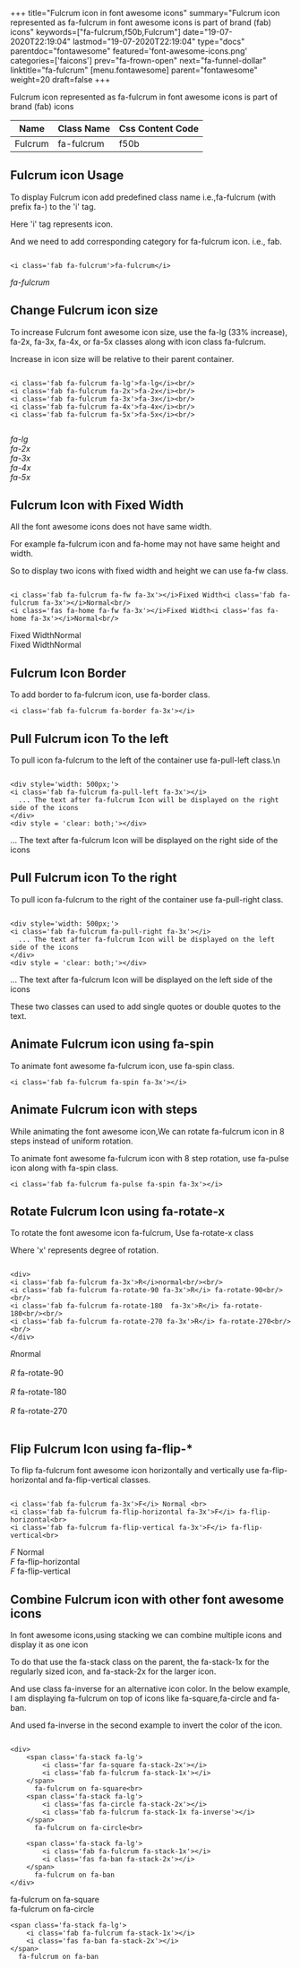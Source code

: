 +++
title="Fulcrum icon in font awesome icons"
summary="Fulcrum icon represented as fa-fulcrum in font awesome icons is part of brand (fab) icons"
keywords=["fa-fulcrum,f50b,Fulcrum"]
date="19-07-2020T22:19:04"
lastmod="19-07-2020T22:19:04"
type="docs"
parentdoc="fontawesome"
featured='font-awesome-icons.png'
categories=['faicons']
prev="fa-frown-open"
next="fa-funnel-dollar"
linktitle="fa-fulcrum"
[menu.fontawesome]
parent="fontawesome"
weight=20
draft=false
+++


Fulcrum icon represented as fa-fulcrum in font awesome icons is part of brand (fab) icons

<div class='table-responsive'><table class='table'><thead><tr><th>Name</th><th>Class Name</th><th>Css Content Code</th></tr></thead><tbody><tr><td>Fulcrum</td><td>fa-fulcrum</td><td>f50b</td></tr></tbody></table></div>



## Fulcrum icon Usage

To display Fulcrum icon add predefined class name i.e.,fa-fulcrum (with prefix fa-) to the 'i' tag.

Here 'i' tag represents icon.

And we need to add corresponding category for fa-fulcrum icon. i.e., fab.


```

<i class='fab fa-fulcrum'>fa-fulcrum</i>
```

<i class='fab fa-fulcrum'>fa-fulcrum</i>




## Change Fulcrum icon size
To increase Fulcrum font awesome icon size, use the fa-lg (33% increase), fa-2x, fa-3x, fa-4x, or fa-5x classes along with icon class fa-fulcrum.

Increase in icon size will be relative to their parent container. 

```

<i class='fab fa-fulcrum fa-lg'>fa-lg</i><br/>
<i class='fab fa-fulcrum fa-2x'>fa-2x</i><br/>
<i class='fab fa-fulcrum fa-3x'>fa-3x</i><br/>
<i class='fab fa-fulcrum fa-4x'>fa-4x</i><br/>
<i class='fab fa-fulcrum fa-5x'>fa-5x</i><br/>
            
```

<i class='fab fa-fulcrum fa-lg'>fa-lg</i><br/>
<i class='fab fa-fulcrum fa-2x'>fa-2x</i><br/>
<i class='fab fa-fulcrum fa-3x'>fa-3x</i><br/>
<i class='fab fa-fulcrum fa-4x'>fa-4x</i><br/>
<i class='fab fa-fulcrum fa-5x'>fa-5x</i><br/>
            



## Fulcrum Icon with Fixed Width 

All the font awesome icons does not have same width.

For example fa-fulcrum icon and fa-home may not have same height and width.

So to display two icons with fixed width and height we can use fa-fw class.


```

<i class='fab fa-fulcrum fa-fw fa-3x'></i>Fixed Width<i class='fab fa-fulcrum fa-3x'></i>Normal<br/>
<i class='fas fa-home fa-fw fa-3x'></i>Fixed Width<i class='fas fa-home fa-3x'></i>Normal<br/>
```

<i class='fab fa-fulcrum fa-fw fa-3x'></i>Fixed Width<i class='fab fa-fulcrum fa-3x'></i>Normal<br/>
<i class='fas fa-home fa-fw fa-3x'></i>Fixed Width<i class='fas fa-home fa-3x'></i>Normal<br/>



## Fulcrum Icon Border 

To add border to fa-fulcrum icon, use fa-border class.


```
<i class='fab fa-fulcrum fa-border fa-3x'></i>

```
<i class='fab fa-fulcrum fa-border fa-3x'></i>





## Pull Fulcrum icon To the left

To pull icon fa-fulcrum to the left of the container use fa-pull-left class.\n

```

<div style='width: 500px;'>
<i class='fab fa-fulcrum fa-pull-left fa-3x'></i>
  ... The text after fa-fulcrum Icon will be displayed on the right side of the icons
</div>
<div style = 'clear: both;'></div>
```

<div style='width: 500px;'>
<i class='fab fa-fulcrum fa-pull-left fa-3x'></i>
  ... The text after fa-fulcrum Icon will be displayed on the right side of the icons
</div>
<div style = 'clear: both;'></div>




## Pull Fulcrum icon To the right
To pull icon fa-fulcrum to the right of the container use fa-pull-right class.

```

<div style='width: 500px;'>
<i class='fab fa-fulcrum fa-pull-right fa-3x'></i>
  ... The text after fa-fulcrum Icon will be displayed on the left side of the icons
</div>
<div style = 'clear: both;'></div>
```

<div style='width: 500px;'>
<i class='fab fa-fulcrum fa-pull-right fa-3x'></i>
  ... The text after fa-fulcrum Icon will be displayed on the left side of the icons
</div>
<div style = 'clear: both;'></div>

These two classes can used to add single quotes or double quotes to the text.


## Animate Fulcrum icon using fa-spin
To animate font awesome fa-fulcrum icon, use fa-spin class.

```
<i class='fab fa-fulcrum fa-spin fa-3x'></i>
```
<i class='fab fa-fulcrum fa-spin fa-3x'></i>




## Animate Fulcrum icon with steps
While animating the font awesome icon,We can rotate fa-fulcrum icon in 8 steps instead of uniform rotation.

To animate font awesome fa-fulcrum icon with 8 step rotation, use fa-pulse icon along with fa-spin class.


```
<i class='fab fa-fulcrum fa-pulse fa-spin fa-3x'></i>

```
<i class='fab fa-fulcrum fa-pulse fa-spin fa-3x'></i>





## Rotate Fulcrum Icon using fa-rotate-x
To rotate the font awesome icon fa-fulcrum, Use fa-rotate-x class

Where 'x' represents degree of rotation.


```

<div>
<i class='fab fa-fulcrum fa-3x'>R</i>normal<br/><br/>
<i class='fab fa-fulcrum fa-rotate-90 fa-3x'>R</i> fa-rotate-90<br/><br/> 
<i class='fab fa-fulcrum fa-rotate-180  fa-3x'>R</i> fa-rotate-180<br/><br/> 
<i class='fab fa-fulcrum fa-rotate-270 fa-3x'>R</i> fa-rotate-270<br/><br/>
</div>
```

<div>
<i class='fab fa-fulcrum fa-3x'>R</i>normal<br/><br/>
<i class='fab fa-fulcrum fa-rotate-90 fa-3x'>R</i> fa-rotate-90<br/><br/> 
<i class='fab fa-fulcrum fa-rotate-180  fa-3x'>R</i> fa-rotate-180<br/><br/> 
<i class='fab fa-fulcrum fa-rotate-270 fa-3x'>R</i> fa-rotate-270<br/><br/>
</div>




## Flip Fulcrum Icon using fa-flip-*
To flip fa-fulcrum font awesome icon horizontally and vertically use fa-flip-horizontal and fa-flip-vertical classes. 

```

<i class='fab fa-fulcrum fa-3x'>F</i> Normal <br>
<i class='fab fa-fulcrum fa-flip-horizontal fa-3x'>F</i> fa-flip-horizontal<br>
<i class='fab fa-fulcrum fa-flip-vertical fa-3x'>F</i> fa-flip-vertical<br>
```

<i class='fab fa-fulcrum fa-3x'>F</i> Normal <br>
<i class='fab fa-fulcrum fa-flip-horizontal fa-3x'>F</i> fa-flip-horizontal<br>
<i class='fab fa-fulcrum fa-flip-vertical fa-3x'>F</i> fa-flip-vertical<br>




## Combine Fulcrum icon with other font awesome icons
In font awesome icons,using stacking we can combine multiple icons and display it as one icon 

To do that use the fa-stack class on the parent, the fa-stack-1x for the regularly sized icon, and fa-stack-2x for the larger icon.

And use class fa-inverse for an alternative icon color. 
In the below example, I am displaying fa-fulcrum on top of icons like fa-square,fa-circle and fa-ban.

And used fa-inverse in the second example to invert the color of the icon.

```

<div>
    <span class='fa-stack fa-lg'>
        <i class='far fa-square fa-stack-2x'></i>
        <i class='fab fa-fulcrum fa-stack-1x'></i>
    </span>
      fa-fulcrum on fa-square<br>
    <span class='fa-stack fa-lg'>
        <i class='fas fa-circle fa-stack-2x'></i>
        <i class='fab fa-fulcrum fa-stack-1x fa-inverse'></i>
    </span>
      fa-fulcrum on fa-circle<br>

    <span class='fa-stack fa-lg'>
        <i class='fab fa-fulcrum fa-stack-1x'></i>
        <i class='fas fa-ban fa-stack-2x'></i>
    </span>
      fa-fulcrum on fa-ban
</div>
```

<div>
    <span class='fa-stack fa-lg'>
        <i class='far fa-square fa-stack-2x'></i>
        <i class='fab fa-fulcrum fa-stack-1x'></i>
    </span>
      fa-fulcrum on fa-square<br>
    <span class='fa-stack fa-lg'>
        <i class='fas fa-circle fa-stack-2x'></i>
        <i class='fab fa-fulcrum fa-stack-1x fa-inverse'></i>
    </span>
      fa-fulcrum on fa-circle<br>

    <span class='fa-stack fa-lg'>
        <i class='fab fa-fulcrum fa-stack-1x'></i>
        <i class='fas fa-ban fa-stack-2x'></i>
    </span>
      fa-fulcrum on fa-ban
</div>







